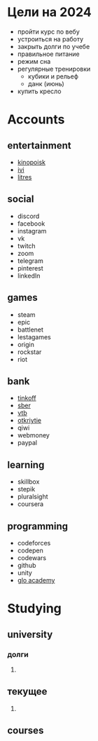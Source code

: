 # Цели на 2024

- пройти курс по вебу
- устроиться на работу
- закрыть долги по учебе
- правильное питание
- режим сна
- регулярные тренировки
	- кубики и рельеф
	- данк (июнь)
- купить кресло

# Accounts
## entertainment
- [kinopoisk](https://hd.kinopoisk.ru/)
- [ivi](https://www.ivi.ru/)
- [litres](https://www.litres.ru/)
## social
- discord
- facebook
- instagram
- vk
- twitch
- zoom
- telegram
- pinterest
- linkedIn
## games
- steam
- epic
- battlenet
- lestagames
- origin
- rockstar
- riot
## bank
- [tinkoff](https://www.tinkoff.ru/)
- [sber](https://online.sberbank.ru/CSAFront/index.do)
- [vtb](https://www.vtb.ru/)
- [otkriytie](https://ib.open.ru/webbank/#/login)
- qiwi
- webmoney
- paypal
## learning
- skillbox
- stepik
- pluralsight
- coursera
## programming
- codeforces
- codepen
- codewars
- github
- unity
- [glo academy](https://study.up-skills.ru/)


# Studying
## university
### долги
1. 

## текущее
1. 
## courses
